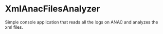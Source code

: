 # XmlAnacFilesAnalyzer
 Simple console application that reads all the logs on ANAC and analyzes the xml files.
